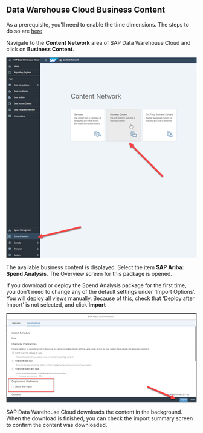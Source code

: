 ## Data Warehouse Cloud Business Content

As a prerequisite, you'll need to enable the time dimensions. The steps to do so are [here](https://help.sap.com/docs/SAP_DATA_WAREHOUSE_CLOUD/be5967d099974c69b77f4549425ca4c0/c5cfce4d22b04650b2fd6078762cdeb9.html)

Navigate to the **Content Network** area of SAP Data Warehouse Cloud and click on **Business Content**.

![DWC Business Content DL](../images/DWCLane_DLContent1.png)

The available business content is displayed.  Select the item **SAP Ariba: Spend Analysis**.  The Overview screen for this package is opened.

If you download or deploy the  Spend Analysis package for the first time, you don't need to change any of the default settings under ‘Import Options’. You will deploy all views manually. Because of this, check that ‘Deploy after Import’ is not selected, and click **Import**

![DWC Business Content Import](../images/DWCLane_DLContent2.png)

SAP Data Warehouse Cloud downloads the content in the background.  When the download is finished, you can check the import summary screen to confirm the content was downloaded.
